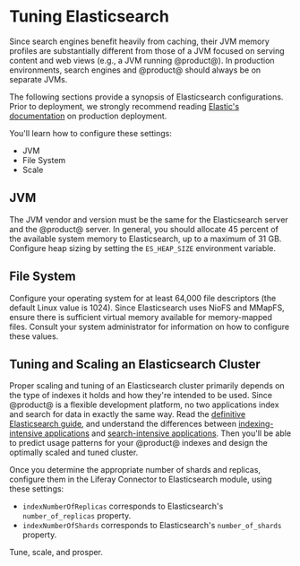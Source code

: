 # Tuning Elasticsearch

Since search engines benefit heavily from caching, their JVM memory profiles are 
substantially different from those of a JVM focused on serving content and web 
views (e.g., a JVM running @product@). In production environments, search 
engines and @product@ should always be on separate JVMs. 

The following sections provide a synopsis of Elasticsearch configurations. Prior 
to deployment, we strongly recommend reading 
[Elastic's documentation](https://www.elastic.co/guide/en/elasticsearch/guide/current/index.html) 
on production deployment. 

You'll learn how to configure these settings: 

- JVM
- File System
- Scale

## JVM [](id=jvm)

The JVM vendor and version must be the same for the Elasticsearch server and the
@product@ server. In general, you should allocate 45 percent of the available
system memory to Elasticsearch, up to a maximum of 31 GB. Configure heap sizing
by setting the `ES_HEAP_SIZE` environment variable.

## File System [](id=file-system)

Configure your operating system for at least 64,000 file descriptors (the
default Linux value is 1024). Since Elasticsearch uses NioFS and MMapFS, ensure
there is sufficient virtual memory available for memory-mapped files. Consult
your system administrator for information on how to configure these values. 

## Tuning and Scaling an Elasticsearch Cluster

Proper scaling and tuning of an Elasticsearch cluster primarily depends on the
type of indexes it holds and how they're intended to be used. Since @product@ is
a flexible development platform, no two applications index and search for data
in exactly the same way. Read the 
[definitive Elasticsearch guide](https://www.elastic.co/guide/en/elasticsearch/guide/master/distributed-cluster.html),
and understand the differences between 
[indexing-intensive applications](https://www.elastic.co/guide/en/elasticsearch/reference/master/tune-for-indexing-speed.html)
and 
[search-intensive applications](https://www.elastic.co/guide/en/elasticsearch/reference/master/tune-for-search-speed.html).
Then you'll be able to predict usage patterns for your @product@ indexes and
design the optimally scaled and tuned cluster.

Once you determine the appropriate number of shards and replicas, configure them
in the Liferay Connector to Elasticsearch module, using these settings:

- `indexNumberOfReplicas` corresponds to Elasticsearch's `number_of_replicas`
    property.
- `indexNumberOfShards` corresponds to Elasticsearch's `number_of_shards`
    property.

Tune, scale, and prosper.
